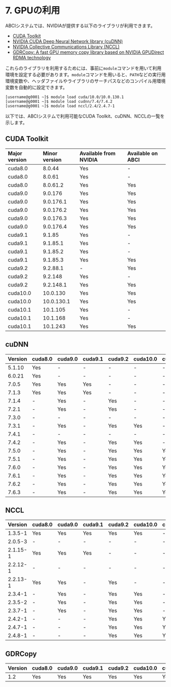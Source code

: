 # 7. GPUの利用

ABCIシステムでは、NVIDIAが提供する以下のライブラリが利用できます。

* [CUDA Toolkit](https://developer.nvidia.com/cuda-toolkit)
* [NVIDIA CUDA Deep Neural Network library (cuDNN)](https://developer.nvidia.com/cudnn)
* [NVIDIA Collective Communications Library (NCCL)](https://developer.nvidia.com/nccl)
* [GDRCopy: A fast GPU memory copy library based on NVIDIA GPUDirect RDMA technology](https://github.com/NVIDIA/gdrcopy)

これらのライブラリを利用するためには、事前に`module`コマンドを用いて利用環境を設定する必要があります。`module`コマンドを用いると、`PATH`などの実行用環境変数や、ヘッダファイルやライブラリのサーチパスなどのコンパイル用環境変数を自動的に設定できます。

```
[username@g0001 ~]$ module load cuda/10.0/10.0.130.1
[username@g0001 ~]$ module load cudnn/7.4/7.4.2
[username@g0001 ~]$ module load nccl/2.4/2.4.7-1
```

以下では、ABCIシステムで利用可能なCUDA Toolkit、cuDNN、NCCLの一覧を示します。

## CUDA Toolkit

<!--
| Major version | Minor version | Available from NVIDIA | Installed on ABCI | Provided with `module` |
|:--|:--|:--|:--|:--|
| cuda8.0  | 8.0.44     | Yes | -   | -   |
| cuda8.0  | 8.0.61     | Yes | -   | -   |
| cuda8.0  | 8.0.61.2   | Yes | Yes | Yes |
| cuda9.0  | 9.0.176    | Yes | Yes | Yes |
| cuda9.0  | 9.0.176.1  | Yes | Yes | Yes |
| cuda9.0  | 9.0.176.2  | Yes | Yes | Yes |
| cuda9.0  | 9.0.176.3  | Yes | Yes | Yes |
| cuda9.0  | 9.0.176.4  | Yes | Yes | Yes |
| cuda9.1  | 9.1.85     | Yes | -   | -   |
| cuda9.1  | 9.1.85.1   | Yes | -   | -   |
| cuda9.1  | 9.1.85.2   | Yes | -   | -   |
| cuda9.1  | 9.1.85.3   | Yes | Yes | Yes |
| cuda9.2  | 9.2.88.1   | -   | Yes | Yes |
| cuda9.2  | 9.2.148    | Yes | Yes | -   |
| cuda9.2  | 9.2.148.1  | Yes | Yes | Yes |
| cuda10.0 | 10.0.130   | Yes | Yes | Yes |
| cuda10.0 | 10.0.130.1 | Yes | Yes | Yes |
| cuda10.1 | 10.1.105   | Yes | -   | -   |
| cuda10.1 | 10.1.168   | Yes | Yes | -   |
| cuda10.1 | 10.1.243   | Yes | Yes | Yes |
-->

| Major version | Minor version | Available from NVIDIA | Available on ABCI |
|:--|:--|:--|:--|
| cuda8.0 | 8.0.44      | Yes | -   |
| cuda8.0 | 8.0.61      | Yes | -   |
| cuda8.0 | 8.0.61.2    | Yes | Yes |
| cuda9.0 | 9.0.176     | Yes | Yes |
| cuda9.0 | 9.0.176.1   | Yes | Yes |
| cuda9.0 | 9.0.176.2   | Yes | Yes |
| cuda9.0 | 9.0.176.3   | Yes | Yes |
| cuda9.0 | 9.0.176.4   | Yes | Yes |
| cuda9.1 | 9.1.85      | Yes | -   |
| cuda9.1 | 9.1.85.1    | Yes | -   |
| cuda9.1 | 9.1.85.2    | Yes | -   |
| cuda9.1 | 9.1.85.3    | Yes | Yes |
| cuda9.2 | 9.2.88.1    | -   | Yes |
| cuda9.2 | 9.2.148     | Yes | -   |
| cuda9.2 | 9.2.148.1   | Yes | Yes |
| cuda10.0 | 10.0.130   | Yes | Yes |
| cuda10.0 | 10.0.130.1 | Yes | Yes |
| cuda10.1 | 10.1.105   | Yes | -   |
| cuda10.1 | 10.1.168   | Yes | -   |
| cuda10.1 | 10.1.243   | Yes | Yes |

## cuDNN

<!--
| Version | cuda8.0 | cuda9.0 | cuda9.1 | cuda9.2 | cuda10.0 | cuda10.1 |
|:--|:--|:--|:--|:--|:--|:--|
| 5.1.10 | Yes | -   | -   | -   | -   | -   |
| 6.0.21 | Yes | -   | -   | -   | -   | -   |
| 7.0.5  | Yes | Yes | Yes | -   | -   | -   |
| 7.1.3  | Yes | Yes | Yes | -   | -   | -   |
| 7.1.4  | -   | Yes | -   | Yes | -   | -   |
| 7.2.1  | \*1 | Yes | -   | Yes | -   | -   |
| 7.3.0  | -   | \*1 | -   | -   | \*1 | -   |
| 7.3.1  | -   | Yes | -   | Yes | Yes | -   |
| 7.4.1  | -   | \*1 | -   | \*1 | \*1 | -   |
| 7.4.2  | -   | Yes | -   | Yes | Yes | -   |
| 7.5.0  | -   | Yes | -   | Yes | Yes | Yes |
| 7.5.1  | -   | Yes | -   | Yes | Yes | Yes |
| 7.6.0  | -   | Yes | -   | Yes | Yes | Yes |
| 7.6.1  | -   | Yes | -   | Yes | Yes | Yes |
| 7.6.2  | -   | Yes | -   | Yes | Yes | Yes |
| 7.6.3  | -   | Yes | -   | Yes | Yes | Yes |

\*1 Installed, but modules are not provided
\*2 Installed, but not yet supported
-->

| Version | cuda8.0 | cuda9.0 | cuda9.1 | cuda9.2 | cuda10.0 | cuda10.1 |
|:--|:--|:--|:--|:--|:--|:--|
| 5.1.10 | Yes | -   | -   | -   | -   | -   |
| 6.0.21 | Yes | -   | -   | -   | -   | -   |
| 7.0.5  | Yes | Yes | Yes | -   | -   | -   |
| 7.1.3  | Yes | Yes | Yes | -   | -   | -   |
| 7.1.4  | -   | Yes | -   | Yes | -   | -   |
| 7.2.1  | -   | Yes | -   | Yes | -   | -   |
| 7.3.0  | -   | -   | -   | -   | -   | -   |
| 7.3.1  | -   | Yes | -   | Yes | Yes | -   |
| 7.4.1  | -   | -   | -   | -   | -   | -   |
| 7.4.2  | -   | Yes | -   | Yes | Yes | -   |
| 7.5.0  | -   | Yes | -   | Yes | Yes | Yes |
| 7.5.1  | -   | Yes | -   | Yes | Yes | Yes |
| 7.6.0  | -   | Yes | -   | Yes | Yes | Yes |
| 7.6.1  | -   | Yes | -   | Yes | Yes | Yes |
| 7.6.2  | -   | Yes | -   | Yes | Yes | Yes |
| 7.6.3  | -   | Yes | -   | Yes | Yes | Yes |

## NCCL

<!--
| Version | cuda8.0 | cuda9.0 | cuda9.1 | cuda9.2 | cuda10.0 | cuda10.1 |
|:--|:--|:--|:--|:--|:--|:--|
| 1.3.5-1  | Yes | Yes | Yes | Yes | Yes | -   |
| 2.0.5-3  | \*1 | \*1 | -   | -   | -   | -   |
| 2.1.15-1 | Yes | Yes | Yes | -   | -   | -   |
| 2.2.12-1 | \*1 | \*1 | -   | \*1 | -   | -   |
| 2.2.13-1 | Yes | Yes | -   | Yes | -   | -   |
| 2.3.4-1  | -   | Yes | -   | Yes | Yes | -   |
| 2.3.5-2  | -   | Yes | -   | Yes | Yes | -   |
| 2.3.7-1  | -   | Yes | -   | Yes | Yes | -   |
| 2.4.2-1  | -   | -   | -   | Yes | Yes | Yes |
| 2.4.7-1  | -   | -   | -   | Yes | Yes | Yes |
| 2.4.8-1  | -   | -   | -   | Yes | Yes | Yes |

\*1 Installed, but modules are not provided
\*2 Installed, but not yet supported
-->

| Version | cuda8.0 | cuda9.0 | cuda9.1 | cuda9.2 | cuda10.0 | cuda10.1 |
|:--|:--|:--|:--|:--|:--|:--|
| 1.3.5-1  | Yes | Yes | Yes | Yes | Yes | -   |
| 2.0.5-3  | -   | -   | -   | -   | -   | -   |
| 2.1.15-1 | Yes | Yes | Yes | -   | -   | -   |
| 2.2.12-1 | -   | -   | -   | -   | -   | -   |
| 2.2.13-1 | Yes | Yes | -   | Yes | -   | -   |
| 2.3.4-1  | -   | Yes | -   | Yes | Yes | -   |
| 2.3.5-2  | -   | Yes | -   | Yes | Yes | -   |
| 2.3.7-1  | -   | Yes | -   | Yes | Yes | -   |
| 2.4.2-1  | -   | -   | -   | Yes | Yes | Yes |
| 2.4.7-1  | -   | -   | -   | Yes | Yes | Yes |
| 2.4.8-1  | -   | -   | -   | Yes | Yes | Yes |

## GDRCopy

| Version | cuda8.0 | cuda9.0 | cuda9.1 | cuda9.2 | cuda10.0 | cuda10.1 |
|:--|:--|:--|:--|:--|:--|:--|
| 1.2 | Yes | Yes | Yes | Yes | Yes | Yes |
